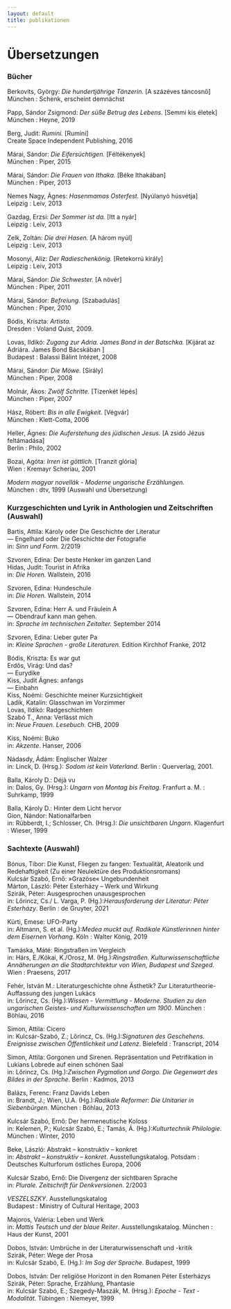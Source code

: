 ```yaml
---
layout: default
title: publikationen
---
```


<h1>Übersetzungen</h1>

<h3>Bücher</h3>
<p>Berkovits, György: <span style="font-style:italic">Die hundertjährige Tänzerin.</span> [A százéves táncosnő] <br>München : Schenk, erscheint demnächst
<p>Papp, Sándor Zsigmond: <span style="font-style:italic">Der süße Betrug des Lebens.</span> [Semmi kis életek] <br>München : Heyne, 2019
<p>Berg, Judit: <span style="font-style:italic">Rumini.</span> [Rumini] <br>Create Space Independent Publishing, 2016
<p>Márai, Sándor: <span style="font-style:italic">Die Eifersüchtigen.</span> [Féltékenyek] <br>München : Piper, 2015
<p>Márai, Sándor: <span style="font-style:italic">Die Frauen von Ithaka.</span> [Béke Ithakában] <br>München : Piper, 2013
<p>Nemes Nagy, Ágnes: <span style="font-style:italic">Hasenmamas Osterfest.</span> [Nyúlanyó húsvétja] <br>Leipzig : Leiv, 2013
<p>Gazdag, Erzsi: <span style="font-style:italic">Der Sommer ist da.</span> [Itt a nyár] <br>Leipzig : Leiv, 2013
<p>Zelk, Zoltán: <span style="font-style:italic">Die drei Hasen.</span> [A három nyúl] <br>Leipzig : Leiv, 2013
<p>Mosonyi, Aliz: <span style="font-style:italic">Der Radieschenkönig.</span> [Retekorrú király] <br>Leipzig : Leiv, 2013
<p>Márai, Sándor: <span style="font-style:italic">Die Schwester.</span> [A növér] <br>München : Piper, 2011
<p>Márai, Sándor: <span style="font-style:italic">Befreiung.</span> [Szabadulás] <br>München : Piper, 2010
<p>Bódis, Kriszta: <span style="font-style:italic">Artista.</span> <br>Dresden : Voland  Quist, 2009.
<p>Lovas, Ildikó: <span style="font-style:italic">Zugang zur Adria. James Bond in der Batschka.</span> [Kijárat az Adriára. James Bond Bácskában ] <br>Budapest : Balassi Bálint Intézet, 2008
<p>Márai, Sándor: <span style="font-style:italic">Die Möwe.</span> [Sirály] <br>München : Piper, 2008
<p>Molnár, Ákos: <span style="font-style:italic">Zwölf Schritte.</span> [Tizenkét lépés] <br>München : Piper, 2007
<p>Hász, Róbert: <span style="font-style:italic">Bis in alle Ewigkeit.</span> [Végvár] <br>München : Klett-Cotta, 2006
<p>Heller, Ágnes: <span style="font-style:italic">Die Auferstehung des jüdischen Jesus.</span> [A zsidó Jézus feltámadása] <br>Berlin : Philo, 2002
<p>Bozai, Agóta: <span style="font-style:italic">Irren ist göttlich.</span> [Tranzit glória] <br>Wien : Kremayr  Scheriau, 2001
<p><span style="font-style:italic">Modern magyar novellák - Moderne ungarische Erzählungen.</span> <br>München : dtv, 1999 (Auswahl und Übersetzung)
<p>

<h3>Kurzgeschichten und Lyrik in Anthologien und Zeitschriften (Auswahl)</h3>
<p>Bartis, Attila: Károly oder Die Geschichte der Literatur <br>— Engelhard oder Die Geschichte der Fotografie <br>in: <span style="font-style:italic;">Sinn und Form. </span> 2/2019
<p>Szvoren, Edina: Der beste Henker im ganzen Land <br>
Hidas, Judit: Tourist in Afrika <br>
  in: <span style="font-style:italic;">Die Horen. </span> Wallstein, 2016
<p>Szvoren, Edina: Hundeschule <br>
  in: <span style="font-style:italic;">Die Horen. </span> Wallstein, 2014
<p>Szvoren, Edina: Herr A. und Fräulein A <br>
— Obendrauf kann man gehen. <br>
  in: <span style="font-style:italic;">Sprache im technischen Zeitalter. </span> September 2014
<p>Szvoren, Edina: Lieber guter Pa <br>
  in: <span style="font-style:italic;">Kleine Sprachen - große Literaturen. </span> Edition Kirchhof  Franke, 2012
<p>Bódis, Kriszta: Es war gut <br>
  Erdős, Virág: Und das?  <br>
  — Eurydike <br>
  Kiss, Judit Ágnes: anfangs <br>
  — Einbahn <br>
  Kiss, Noémi: Geschichte meiner Kurzsichtigkeit <br>
  Ladik, Katalin: Glasschwan im Vorzimmer <br>
  Lovas, Ildikó: Radgeschichten <br>
  Szabó T., Anna: Verlässt mich <br>
  in: <span style="font-style:italic;">Neue Frauen. Lesebuch</span>. CHB, 2009
<p>Kiss, Noémi: Buko <br>
  in: <span style="font-style:italic;">Akzente</span>. Hanser, 2006
<p>Nádasdy, Ádám: Englischer Walzer <br>
  in: Linck, D. (Hrsg.): <span style="font-style:italic;">Sodom ist kein Vaterland</span>. Berlin : Querverlag, 2001.
<p>Balla, Károly D.: Déjà vu <br>
  in: Dalos, Gy. (Hrsg.): <span style="font-style:italic;">Ungarn von Montag bis Freitag</span>. Franfurt a. M. : Suhrkamp, 1999
<p>Balla, Károly D.: Hinter dem Licht hervor <br>
  Gion, Nándor: Nationalfarben <br>
  in: Rübberdt, I.; Schlosser, Ch. (Hrsg.): <span style="font-style:italic;">Die unsichtbaren Ungarn</span>. Klagenfurt : Wieser, 1999
<p>

<h3>Sachtexte (Auswahl)</h3>
<p>Bónus, Tibor: Die Kunst, Fliegen zu fangen: Textualität, Aleatorik und Redehaftigkeit (Zu einer Neulektüre des Produktionsromans)<br>
  Kulcsár Szabó, Ernő: »Grazöse« Ungebundenheit<br>
  Márton, László: Péter Esterházy – Werk und Wirkung <br>
  Szirák, Péter: Ausgesprochen unausgesprochen <br>
  in: Lőrincz, Cs./ L. Varga, P. (Hg.):<span style="font-style:italic;">Herausforderung der Literatur: Péter Esterházy</span>. Berlin : de Gruyter, 2021
<p>Kürti, Emese: UFO-Party<br> 
  in: Altmann, S. et al. (Hg.):<span style="font-style:italic;">Medea muckt auf. Radikale Künstlerinnen hinter dem Eisernen Vorhang</span>. Köln : Walter König, 2019
<p>Tamáska, Máté: Ringstraßen im Vergleich <br>
  in: Hárs, E./Kókai, K./Orosz, M. (Hg.):<span style="font-style:italic;">Ringstraßen. Kulturwissenschaftliche Annäherungen an die Stadtarchitektur von Wien, Budapest und Szeged</span>. Wien : Praesens, 2017
<p>Fehér, István M.: Literaturgeschichte ohne Ästhetik? Zur Literaturtheorie-Auffassung des jungen Lukács <br>
  in: Lőrincz, Cs. (Hg.):<span style="font-style:italic;">Wissen - Vermittlung - Moderne. Studien zu den ungarischen Geistes- und Kulturwissenschaften um 1900</span>. München : Böhlau, 2016
<p>Simon, Attila: Cicero <br>
  in: Kulcsár-Szabó, Z.; Lőrincz, Cs. (Hg.):<span style="font-style:italic;">Signaturen des Geschehens. Ereignisse zwischen Öffentlichkeit und Latenz</span>. Bielefeld : Transcript, 2014
<p>Simon, Attila: Gorgonen und Sirenen. Repräsentation und Petrifikation in Lukians Lobrede auf einen schönen Saal <br>
  in: Lőrincz, Cs. (Hg.):<span style="font-style:italic;">Zwischen Pygmalion und Gorgo. Die Gegenwart des Bildes in der Sprache</span>. Berlin : Kadmos, 2013
<p>Balázs, Ferenc: Franz Davids Leben <br>
  in: Brandt, J.; Wien, U.A. (Hg.):<span style="font-style:italic;">Radikale Reformer: Die Unitarier in Siebenbürgen</span>. München : Böhlau, 2013
<p>Kulcsár Szabó, Ernő: Der hermeneutische Koloss <br>
  in: Kelemen, P.; Kulcsár Szabó, E.; Tamás, Á. (Hg.):<span style="font-style:italic;">Kulturtechnik Philologie</span>. München : Winter, 2010
<p>Beke, László: Abstrakt – konstruktiv – konkret <br>
  in: <span style="font-style:italic;">Abstrakt – konstruktiv – konkret</span>. Ausstellungskatalog. Potsdam : Deutsches Kulturforum östliches Europa, 2006
<p>Kulcsár Szabó, Ernő: Die Divergenz der sichtbaren Sprache <br>
  in: <span style="font-style:italic;">Plurale. Zeitschrift für Denkversionen</span>. 2/2003
<p><span style="font-style:italic;">VESZELSZKY</span>. Ausstellungskatalog <br>
  Budapest : Ministry of Cultural Heritage, 2003
<p>Majoros, Valéria: Leben und Werk <br>
  in: <span style="font-style:italic;">Mattis Teutsch und der blaue Reiter</span>. Ausstellungskatalog. München : Haus der Kunst, 2001
<p>Dobos, István: Umbrüche in der Literaturwissenschaft und -kritik<br>
Szirák, Péter: Wege der Prosa <br>
  in: Kulcsár Szabó, E. (Hg.): <span style="font-style:italic;">Im Sog der Sprache</span>. Budapest, 1999
<p>Dobos, István: Der religiöse Horizont in den Romanen Péter Esterházys <br>
Szirák, Péter: Sprache, Erzählung, Phantasie <br>
  in: Kulcsár Szabó, E.; Szegedy-Maszák, M. (Hrsg.): <span style="font-style:italic;">Epoche - Text - Modalität</span>. Tübingen : Niemeyer, 1999
